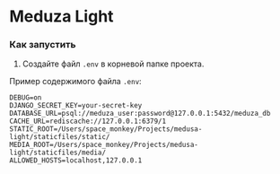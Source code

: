 # Meduza Light


### Как запустить

1. Создайте файл `.env` в корневой папке проекта.

Пример содержимого файла `.env`:
```dotenv
DEBUG=on
DJANGO_SECRET_KEY=your-secret-key
DATABASE_URL=psql://meduza_user:password@127.0.0.1:5432/meduza_db
CACHE_URL=rediscache://127.0.0.1:6379/1
STATIC_ROOT=/Users/space_monkey/Projects/medusa-light/staticfiles/static/
MEDIA_ROOT=/Users/space_monkey/Projects/medusa-light/staticfiles/media/
ALLOWED_HOSTS=localhost,127.0.0.1
```